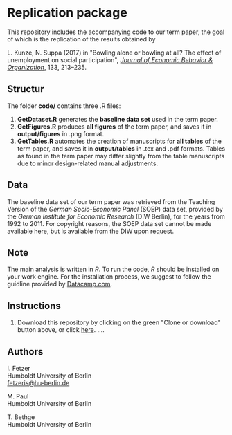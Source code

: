 # Replication package

This repository includes the accompanying code to our term paper, the goal of which is the replication of the results obtained by 

L. Kunze, N. Suppa (2017) in "Bowling alone or bowling at all? The effect of unemployment on social participation", 
*[Journal of Economic Behavior & Organization](https://doi.org/10.1016/j.jebo.2016.11.012)*, 133, 213–235. 

## Structur
The folder **code/** contains three .R files: 
1. **GetDataset.R** generates the **baseline data set** used in the term paper.
2. **GetFigures.R** produces **all figures** of the term paper, and saves it in **output/figures** in .png format.
3. **GetTables.R** automates the creation of manuscripts for **all tables** of the term paper, and saves it in **output/tables** in .tex and .pdf formats. Tables as found in the term paper may differ slightly from the table manuscripts due to minor design-related manual adjustments. 

## Data 
The baseline data set of our term paper was retrieved from the Teaching Version of the *German Socio-Economic Panel* (SOEP) data set, provided by the *German Institute for Economic Research* (DIW Berlin), for the years from 1992 to 2011. 
For copyright reasons, the SOEP data set cannot be made available here, but is available from the DIW upon request. 

## Note 
The main analysis is written in *R*. To run the code, *R* should be installed on your work engine. 
For the installation process, we suggest to follow the guidline provided by [Datacamp.com](https://www.datacamp.com/tutorial/installing-R-windows-mac-ubuntu).

## Instructions
1. Download this repository by clicking on the green "Clone or download" button above, or click [here](https://github.com/DaHua89/KunzeSuppa16Code.git). 
.... 


## Authors
I. Fetzer   <br>
Humboldt University of Berlin  <br>
fetzeris@hu-berlin.de

M. Paul  <br>
Humboldt University of Berlin 

T. Bethge <br>
Humboldt University of Berlin 
